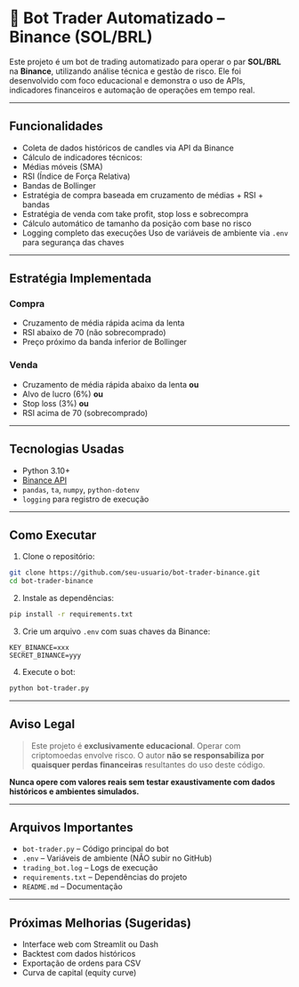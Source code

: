 # 🤖 Bot Trader Automatizado – Binance (SOL/BRL)

Este projeto é um bot de trading automatizado para operar o par **SOL/BRL** na **Binance**, utilizando análise técnica e gestão de risco. Ele foi desenvolvido com foco educacional e demonstra o uso de APIs, indicadores financeiros e automação de operações em tempo real.

---

##  Funcionalidades

-  Coleta de dados históricos de candles via API da Binance
-  Cálculo de indicadores técnicos:
  - Médias móveis (SMA)
  - RSI (Índice de Força Relativa)
  - Bandas de Bollinger
-  Estratégia de compra baseada em cruzamento de médias + RSI + bandas
-  Estratégia de venda com take profit, stop loss e sobrecompra
-  Cálculo automático de tamanho da posição com base no risco
-  Logging completo das execuções
   Uso de variáveis de ambiente via `.env` para segurança das chaves

---

##  Estratégia Implementada

### Compra
- Cruzamento de média rápida acima da lenta
- RSI abaixo de 70 (não sobrecomprado)
- Preço próximo da banda inferior de Bollinger

### Venda
- Cruzamento de média rápida abaixo da lenta **ou**
- Alvo de lucro (6%) **ou**
- Stop loss (3%) **ou**
- RSI acima de 70 (sobrecomprado)

---

##  Tecnologias Usadas

- Python 3.10+
- [Binance API](https://binance-docs.github.io/apidocs/spot/en/)
- `pandas`, `ta`, `numpy`, `python-dotenv`
- `logging` para registro de execução

---

##  Como Executar

1. Clone o repositório:

```bash
git clone https://github.com/seu-usuario/bot-trader-binance.git
cd bot-trader-binance
```

2. Instale as dependências:

```bash
pip install -r requirements.txt
```

3. Crie um arquivo `.env` com suas chaves da Binance:

```
KEY_BINANCE=xxx
SECRET_BINANCE=yyy
```

4. Execute o bot:

```bash
python bot-trader.py
```

---

##  Aviso Legal

> Este projeto é **exclusivamente educacional**. Operar com criptomoedas envolve risco. O autor **não se responsabiliza por quaisquer perdas financeiras** resultantes do uso deste código.

**Nunca opere com valores reais sem testar exaustivamente com dados históricos e ambientes simulados.**

---

## Arquivos Importantes

- `bot-trader.py` – Código principal do bot
- `.env` – Variáveis de ambiente (NÃO subir no GitHub)
- `trading_bot.log` – Logs de execução
- `requirements.txt` – Dependências do projeto
- `README.md` – Documentação

---

## Próximas Melhorias (Sugeridas)

- Interface web com Streamlit ou Dash
- Backtest com dados históricos
- Exportação de ordens para CSV
- Curva de capital (equity curve)
